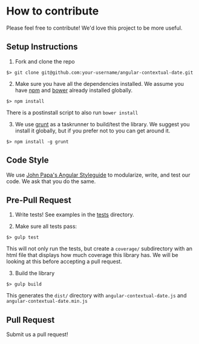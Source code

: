 # How to contribute

Please feel free to contribute! We'd love this project to be more useful. 

## Setup Instructions
1. Fork and clone the repo
  ```
  $> git clone git@github.com:your-username/angular-contextual-date.git
  ```

2. Make sure you have all the dependencies installed.  We assume you have [npm](https://www.npmjs.com/) and [bower](https://www.npmjs.com/package/bower) already installed globally.
  ```
  $> npm install
  ```
  There is a postinstall script to also run `bower install`

3. We use [grunt](https://www.npmjs.com/package/grunt) as a taskrunner to build/test the library.  We suggest you install it globally, but if you prefer not to you can get around it. 
  ```
  $> npm install -g grunt
  ```

## Code Style
We use [John Papa's Angular Styleguide](https://github.com/johnpapa/angular-styleguide) to modularize, write, and test our code.  We ask that you do the same. 

## Pre-Pull Request
1. Write tests!  See examples in the [tests](/tests) directory. 

2. Make sure all tests pass:
  ```
  $> gulp test
  ```
  This will not only run the tests, but create a `coverage/` subdirectory with an html file that displays how much coverage this library has. We will be looking at this before accepting a pull request. 

3. Build the library
  ```
  $> gulp build
  ```
  This generates the `dist/` directory with `angular-contextual-date.js` and `angular-contextual-date.min.js`

## Pull Request
Submit us a pull request!
